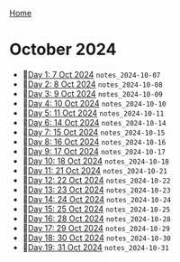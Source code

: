 [Home](../../main.md)

# October 2024

- 📝[Day 1: 7 Oct 2024](./10/notes_2024-10-07.md) `notes_2024-10-07`
- 📝[Day 2: 8 Oct 2024](./10/notes_2024-10-08.md) `notes_2024-10-08`
- 📝[Day 3: 9 Oct 2024](./10/notes_2024-10-09.md) `notes_2024-10-09`
- 📝[Day 4: 10 Oct 2024](./10/notes_2024-10-10.md) `notes_2024-10-10`
- 📝[Day 5: 11 Oct 2024](./10/notes_2024-10-11.md) `notes_2024-10-11`
- 📝[Day 6: 14 Oct 2024](./10/notes_2024-10-14.md) `notes_2024-10-14`
- 📝[Day 7: 15 Oct 2024](./10/notes_2024-10-15.md) `notes_2024-10-15`
- 📝[Day 8: 16 Oct 2024](./10/notes_2024-10-16.md) `notes_2024-10-16`
- 📝[Day 9: 17 Oct 2024](./10/notes_2024-10-17.md) `notes_2024-10-17`
- 📝[Day 10: 18 Oct 2024](./10/notes_2024-10-18.md) `notes_2024-10-18`
- 📝[Day 11: 21 Oct 2024](./10/notes_2024-10-21.md) `notes_2024-10-21`
- 📝[Day 12: 22 Oct 2024](./10/notes_2024-10-22.md) `notes_2024-10-22`
- 📝[Day 13: 23 Oct 2024](./10/notes_2024-10-23.md) `notes_2024-10-23`
- 📝[Day 14: 24 Oct 2024](./10/notes_2024-10-24.md) `notes_2024-10-24`
- 📝[Day 15: 25 Oct 2024](./10/notes_2024-10-25.md) `notes_2024-10-25`
- 📝[Day 16: 28 Oct 2024](./10/notes_2024-10-28.md) `notes_2024-10-28`
- 📝[Day 17: 29 Oct 2024](./10/notes_2024-10-29.md) `notes_2024-10-29`
- 📝[Day 18: 30 Oct 2024](./10/notes_2024-10-30.md) `notes_2024-10-30`
- 📝[Day 19: 31 Oct 2024](./10/notes_2024-10-31.md) `notes_2024-10-31`

